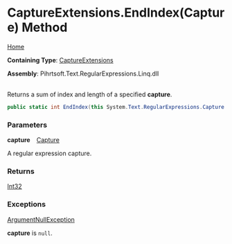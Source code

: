 # CaptureExtensions\.EndIndex\(Capture\) Method

[Home](../../../../../../../README.md)

**Containing Type**: [CaptureExtensions](../README.md)

**Assembly**: Pihrtsoft\.Text\.RegularExpressions\.Linq\.dll

\
Returns a sum of index and length of a specified **capture**\.

```csharp
public static int EndIndex(this System.Text.RegularExpressions.Capture capture)
```

### Parameters

**capture** &ensp; [Capture](https://docs.microsoft.com/en-us/dotnet/api/system.text.regularexpressions.capture)

A regular expression capture\.

### Returns

[Int32](https://docs.microsoft.com/en-us/dotnet/api/system.int32)

### Exceptions

[ArgumentNullException](https://docs.microsoft.com/en-us/dotnet/api/system.argumentnullexception)

**capture** is `null`\.


